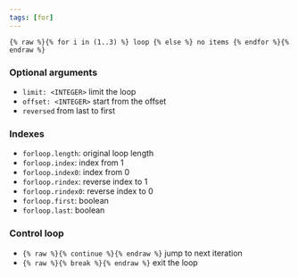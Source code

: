 ```yaml
---
tags: [for]
---
```

`{% raw %}{% for i in (1..3) %} loop {% else %} no items {% endfor %}{% endraw %}`

### Optional arguments
- `limit: <INTEGER>` limit the loop
- `offset: <INTEGER>` start from the offset
- `reversed` from last to first

### Indexes
- `forloop.length`: original loop length
- `forloop.index`: index from 1
- `forloop.index0`: index from 0
- `forloop.rindex`: reverse index to 1
- `forloop.rindex0`: reverse index to 0
- `forloop.first`: boolean
- `forloop.last`: boolean

### Control loop
- `{% raw %}{% continue %}{% endraw %}` jump to next iteration
- `{% raw %}{% break %}{% endraw %}` exit the loop
